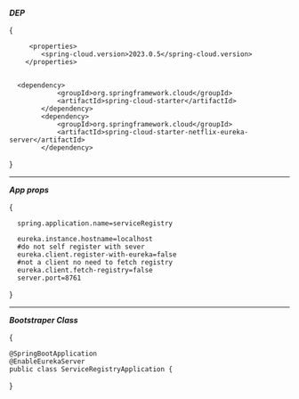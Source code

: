 ***DEP***

{
      
         <properties>
      		<spring-cloud.version>2023.0.5</spring-cloud.version>
      	</properties>

 
      <dependency>
      			<groupId>org.springframework.cloud</groupId>
      			<artifactId>spring-cloud-starter</artifactId>
      		</dependency>
      		<dependency>
      			<groupId>org.springframework.cloud</groupId>
      			<artifactId>spring-cloud-starter-netflix-eureka-server</artifactId>
      		</dependency>

  }


  ----

  ***App props***

  {
      
      spring.application.name=serviceRegistry
       
      eureka.instance.hostname=localhost
      #do not self register with sever 
      eureka.client.register-with-eureka=false
      #not a client no need to fetch registry 
      eureka.client.fetch-registry=false
      server.port=8761
  
  }



----

  ***Bootstraper Class***

  {
      
    @SpringBootApplication
    @EnableEurekaServer
    public class ServiceRegistryApplication {
  
  }
